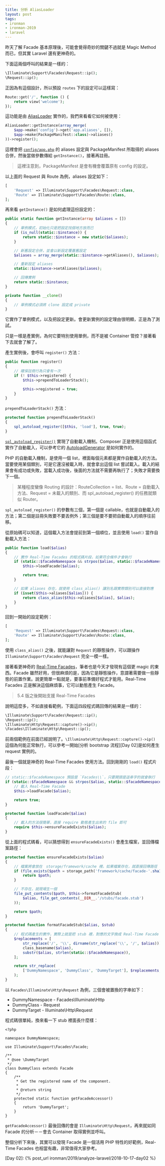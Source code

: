 ```yaml
---
title: 分析 AliasLoader
layout: post
tags:
- ironman
- ironman-2019
- laravel
---
```


昨天了解 Facade 基本原理後，可能會覺得奇妙的關鍵不過就是 Magic Method 而已，但其實 Laravel 還有更神奇的。

下面這兩個呼叫的結果是一樣的：

```php
\Illuminate\Support\Facades\Request::ip();
\Request::ip();
```

正因為有這個設計，所以預設 `routes` 下的設定可以這樣寫：

```php
Route::get('/', function () {
    return view('welcome');
});
```

這功能是由 [AliasLoader][] 實作的，我們來看看它如何被使用：

```php
AliasLoader::getInstance(array_merge(
    $app->make('config')->get('app.aliases', []),
    $app->make(PackageManifest::class)->aliases()
))->register();
```

這裡會把 [`config/app.php`](https://github.com/laravel/laravel/blob/v5.7.0/config/app.php#L178-L210) 的 aliases 設定與 PackageManifest 所取得的 aliases 合併，然後當做參數傳給 `getInstance()`，接著再註冊。

> 這裡注意到，PackageManifest 是會有機會覆蓋原有 config 的設定。

以上面的 Request 與 Route 為例，aliases 設定如下：

```php
[
    'Request' => Illuminate\Support\Facades\Request::class,
    'Route' => Illuminate\Support\Facades\Route::class,
];
```

再來看 `getInstance()` 是如何處理這份設定的：

```php
public static function getInstance(array $aliases = [])
{
    // 單例模式，初始化只是把設定找個地方放而已
    if (is_null(static::$instance)) {
        return static::$instance = new static($aliases);
    }

    // 新舊設定合併，並會以新設定覆蓋舊設定
    $aliases = array_merge(static::$instance->getAliases(), $aliases);

    // 重新設定 aliases
    static::$instance->setAliases($aliases);

    // 回傳實例
    return static::$instance;
}

private function __clone()
{
    // 單例模式必須將 clone 設定成 private
}
```

它實作了單例模式，以及把設定更新。會更新實例的設定理由很明顯，正是為了測試。

只是一樣是產實例，為何它要特別使用單例，而不是被 Container 管控？接著看下去就會了解了。

產生實例後，會呼叫 `register()` 方法：

```php
public function register()
{
    // 確保註冊行為只會有一次
    if (! $this->registered) {
        $this->prependToLoaderStack();

        $this->registered = true;
    }
}
```

`prependToLoaderStack()` 方法：

```php
protected function prependToLoaderStack()
{
    spl_autoload_register([$this, 'load'], true, true);
}
```

[`spl_autoload_register()`](https://secure.php.net/manual/en/function.spl-autoload-register.php) 實現了自動載入機制。Composer 正是使用這個函式實作了自動載入，可以參考它的 [AutoloadGenerator](https://github.com/composer/composer/blob/1.7.3/src/Composer/Autoload/AutoloadGenerator.php) 是如何實作的。

PHP 的自動載入機制，是使用一個 list，裡面每個元素都是實作自動載入的方法。當要使用某個類別，可是它還沒被載入時，就會拿出這個 list 嘗試載入。載入的結果會有成功或失敗，當載入成功後，後面的方法就不需要再執行了；失敗才需要換下一個。

> 某種程度蠻像 Routing 的設計：RouteCollection = list、Route = 自動載入方法、Request = 未載入的類別、而 spl_autoload_register() 的任務就類似 Router。

`spl_autoload_register()` 的參數有三個，第一個是 callable，也就是自動載入的方法；第二個是註冊失敗要不要丟例外；第三個是要不要把自動載入的順序往前移。

從原始碼可以知道，這個載入方法會提前到第一個順位，並且使用 `load()` 當作自動載入方法：

```php
public function load($alias)
{
    // 實作 Real-Time Facades 的程式碼片段，如果符合條件才會執行
    if (static::$facadeNamespace && strpos($alias, static::$facadeNamespace) === 0) {
        $this->loadFacade($alias);

        return true;
    }

    // 如果 aliases 存在，就使用 class_alias() 讓別名跟實際類別可以直接對應
    if (isset($this->aliases[$alias])) {
        return class_alias($this->aliases[$alias], $alias);
    }
}
```

回到一開始的設定範例：

```php
[
    'Request' => Illuminate\Support\Facades\Request::class,
    'Route' => Illuminate\Support\Facades\Route::class,
];
```

使用 `class_alias()` 之後，就能讓對 `Request` 的靜態操作，可以跟操作 `Illuminate\Support\Facades\Request` 完全一模一樣。

接著看更神奇的 [Real-Time Facades][]，筆者也是今天才發現有這個更 magic 的東西。Facade 雖然好用，但很麻煩的是，因為它是靜態操作，意謂著需要做一些靜態的前置作業。說更簡單一點就是，要事前準備好程式才能用。Real-Time Facades 正是解決這個麻煩事，它可以動態產生 Facade。

> 5.4 版之後開始支援 Real-Time Facades

說明這麼多，不如直接看範例，下面這四段程式碼回傳的結果是一樣的：

```php
\Illuminate\Support\Facades\Request::ip();
\Request::ip();
\Illuminate\Http\Request::capture()->ip();
\Facades\Illuminate\Http\Request::ip();
```

前兩個範例在前面已經說明了。`\Illuminate\Http\Request::capture()->ip()` 這個為何能正常執行，可以參考一開始[分析 bootstrap 流程][Day 02]是如何產生 request 實例的。

最後一個就是神奇的 Real-Time Facades 使用方法。回到剛剛的 `load()` 程式片段：

```php
// static::$facadeNamespace 預設是 `Facades\\`，只要開頭是這串字的就會執行
if (static::$facadeNamespace && strpos($alias, static::$facadeNamespace) === 0) {
    // 載入 Real-Time Facade
    $this->loadFacade($alias);

    return true;
}

protected function loadFacade($alias)
{
    // 載入的方法很簡單，直接 require 動態產生出來的 file 即可
    require $this->ensureFacadeExists($alias);
}
```

從上面的程式碼看，可以猜想得到 `ensureFacadeExists()` 會產生檔案，並回傳檔案路徑：

```php
protected function ensureFacadeExists($alias)
{
    // 檔案將會放在　storage/framework/cache 裡。如果檔案存在，就直接回傳路徑
    if (file_exists($path = storage_path('framework/cache/facade-'.sha1($alias).'.php'))) {
        return $path;
    }

    // 不存在，就現場生一個
    file_put_contents($path, $this->formatFacadeStub(
        $alias, file_get_contents(__DIR__.'/stubs/facade.stub')
    ));

    return $path;
}

protected function formatFacadeStub($alias, $stub)
{
    // 程式碼產生的實作，實際上就是把 stub 裡，對應的文字換成 Real-Time Facade 的內容
    $replacements = [
        str_replace('/', '\\', dirname(str_replace('\\', '/', $alias))),
        class_basename($alias),
        substr($alias, strlen(static::$facadeNamespace)),
    ];

    return str_replace(
        ['DummyNamespace', 'DummyClass', 'DummyTarget'], $replacements, $stub
    );
}
``` 

以 `Facades\Illuminate\Http\Request` 為例，三個會被置換的字串如下：

* DummyNamespace - Facades\Illuminate\Http
* DummyClass - Request
* DummyTarget - Illuminate\Http\Request

程式碼很單純，換來看一下 stub 裡面長什麼樣：

```
<?php

namespace DummyNamespace;

use Illuminate\Support\Facades\Facade;

/**
 * @see \DummyTarget
 */
class DummyClass extends Facade
{
    /**
     * Get the registered name of the component.
     *
     * @return string
     */
    protected static function getFacadeAccessor()
    {
        return 'DummyTarget';
    }
}
```

`getFacadeAccessor()` 最後回傳的會是 `Illuminate\Http\Request`，再來就如同 Facade 的分析－－會去 Container 取得實例並呼叫。

整個分析下來後，其實可以發現 Facade 是一個活用 PHP 特性的好範例，Real-Time Facades 也相當有趣，非常值得大家參考。

[AliasLoader]: https://github.com/laravel/framework/blob/v5.7.6/src/Illuminate/Foundation/AliasLoader.php
[Real-Time Facades]: https://laravel.com/docs/5.7/facades#real-time-facades

[Day 02]: {% post_url ironman/2019/analyze-laravel/2018-10-17-day02 %}
